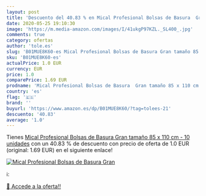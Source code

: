 ```yaml
---
layout: post
title: 'Descuento del 40.83 % en Mical Profesional Bolsas de Basura  Gran'
date: 2020-05-25 19:10:30
image: 'https://m.media-amazon.com/images/I/41ukgP97KZL._SL400_.jpg'
comments: true
category: ofertas
author: 'tole.es'
slug: 'B01MUE8K60-es Mical Profesional Bolsas de Basura Gran tamaño 85 x 110 cm...'
sku: 'B01MUE8K60-es'
actualPrice: 1.0 EUR
currency: EUR
price: 1.0
comparePrice: 1.69 EUR
prodname: 'Mical Profesional Bolsas de Basura  Gran tamaño 85 x 110 cm - 10 unidades'
country: 'es'
flag: '🇪🇸'
brand: ''
buyurl: 'https://www.amazon.es/dp/B01MUE8K60/?tag=tolees-21'
descuento: '40.83'
average: '1.0'
---
```


Tienes [Mical Profesional Bolsas de Basura  Gran tamaño 85 x 110 cm - 10 unidades](https://www.amazon.es/dp/B01MUE8K60/?tag=tolees-21) con un 40.83 % de descuento con precio de oferta de 1.0 EUR (original: 1.69 EUR) en el siguiente enlace!

[![Mical Profesional Bolsas de Basura  Gran](https://m.media-amazon.com/images/I/41ukgP97KZL._SL400_.jpg)](https://www.amazon.es/dp/B01MUE8K60/?tag=tolees-21)

ℹ️:


[🛒 Accede a la oferta!!](https://www.amazon.es/dp/B01MUE8K60/?tag=tolees-21)
